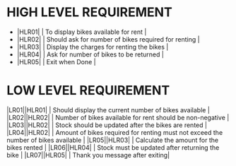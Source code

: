 # HIGH LEVEL REQUIREMENT
- |HLR01| | To display bikes available for rent |
- |HLR02| | Should ask for number of bikes required for renting |
- |HLR03| | Display the charges for renting the bikes | 
- |HLR04| | Ask for number of bikes to be returned |
- |HLR05| | Exit when Done |

# LOW LEVEL REQUIREMENT 
|LR01||HLR01| | Should display the current number of bikes available |
|LR02||HLR02| | Number of bikes available for rent should be non-negative |
|LR03||HLR02| | Stock should be updated after the bikes are rented |
|LR04||HLR02| | Amount of bikes required for renting must not exceed the number of bikes available |
|LR05||HLR03| | Calculate the amount for the bikes rented |
|LR06||HLR04| | Stock must be updated after returning the bike |
|LR07||HLR05| | Thank you message after exiting|


